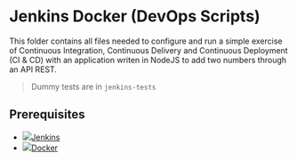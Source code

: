 # Jenkins Docker (DevOps Scripts)

This folder contains all files needed to configure and run a simple exercise of Continuous Integration, Continuous Delivery and Continuous Deployment (CI & CD) with an application writen in NodeJS to add two numbers through an API REST.

> Dummy tests are in `jenkins-tests`

## Prerequisites
* ![](https://jenkins.io/favicon.ico)[Jenkins](https://jenkins.io/)
* ![](https://www.docker.com/favicon.ico)[Docker](https://www.docker.com/)
